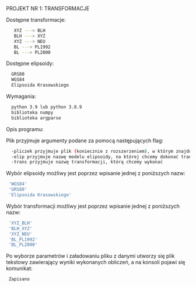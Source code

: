 PROJEKT NR 1: TRANSFORMACJE


Dostępne transformacje:
```sh
   XYZ ---> BLH
   BLH ---> XYZ
   XYZ ---> NEU
   BL ---> PL1992
   BL ---> PL2000
```  
 
 Dostępne elipsoidy:
 ```sh
   GRS80
   WGS84
   Elipsoida Krasowskiego
 ```
 
 Wymagania:
 ```sh
   python 3.9 lub python 3.8.9
   biblioteka numpy
   biblioteka argparse
 ``` 
  
 Opis programu:
 
 Plik przyjmuje argumenty podane za pomocą następujących flag:
 ```sh
   -pliczek przyjmuje plik (koniecznie z rozszerzeniem), w którym znajdują się dane potrzebne do wykonania transformacji
   -elip przyjmuje nazwę modelu elipsoidy, na której chcemy dokonać transformacji
   -trans przyjmuje nazwę transformacji, którą chcemy wykonać
  ```
  
  Wybór elipsoidy możliwy jest poprzez wpisanie jednej z poniższych nazw:
  ```sh
   'WGS84'
   'GRS80'
   'Elipsoida Krasowskiego'
  ```
  
  Wybór transformacji możliwy jest poprzez wpisanie jednej z poniższych nazw:
  ```sh
   'XYZ_BLH'
   'BLH_XYZ'
   'XYZ_NEU'
   'BL_PL1992'
   'BL_PL2000'
  ```
  
  Po wyborze parametrów i załadowaniu pliku z danymi utworzy się plik tekstowy zawierający wyniki wykonanych obliczeń, a na konsoli pojawi się komunikat:
  ```sh
   Zapisano
  ```
  
  
   
 

